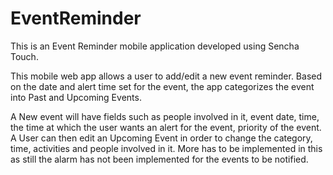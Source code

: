 # EventReminder
This is an Event Reminder mobile application developed using Sencha Touch.

This mobile web app allows a user to add/edit a new event reminder.
Based on the date and alert time set for the event, the app categorizes the event into Past and Upcoming Events.

A New event will have fields such as people involved in it, event date, time, the time at which the user wants an alert for the event, priority of the event.
A User can then edit an Upcoming Event in order to change the category, time, activities and people involved in it.
More has to be implemented in this as still the alarm has not been implemented for the events to be notified.
